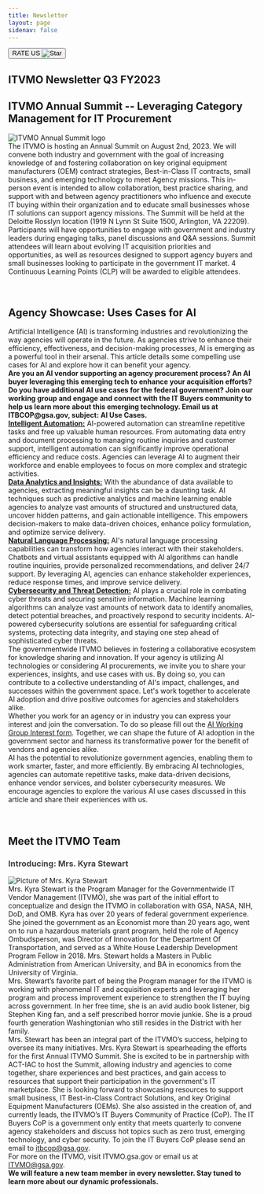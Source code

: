 ```yaml
---
title: Newsletter
layout: page
sidenav: false
---
```


<button id="rate-us" title="Direct to google form of rating" onclick="location.href='https://docs.google.com/forms/d/e/1FAIpQLSfXT6Nn5BiGPMPIJ3EAokFTXLo_Vf758yq6IPFhF7bmNtAMEg/viewform?usp=sf_link'" type="button">RATE US <img alt="Star" src="{{site.baseurl}}/assets/images/star-icon.svg"></button>


<section class="grid-container border-bottom border-gray-30 padding-left-0 padding-right-1">
    <h1 class="margin-top-0 centerHeading">ITVMO Newsletter Q3 FY2023</h1>
    <h2 class="margin-top-0 centerHeading">ITVMO Annual Summit -- Leveraging Category Management for IT Procurement
    </h2>
    <img id="itvmo-summit-image" alt="ITVMO Annual Summit logo" src="{{site.baseurl}}/assets/images/logos/itvmo-annual-summit-large.png">
    <br>
    <div class="margin-bottom-2">
        The ITVMO is hosting an Annual Summit on August 2nd, 2023. We will convene both industry and government with the goal of increasing knowledge of and fostering collaboration on key original equipment manufacturers (OEM) contract strategies, Best-in-Class IT contracts, small business, and emerging technology to meet Agency missions. This in-person event is intended to allow collaboration, best practice sharing, and support with and between agency practitioners who influence and execute IT buying within their organization and to educate small businesses whose IT solutions can support agency missions. The Summit will be held at the Deloitte Rosslyn location (1919 N Lynn St Suite 1500, Arlington, VA 22209).
    </div>
    <div class="margin-bottom-2">
    Participants will have opportunities to engage with government and industry leaders during engaging talks, panel discussions and Q&A sessions. Summit attendees will learn about evolving IT acquisition priorities and opportunities, as well as resources designed to support agency buyers and small businesses looking to participate in the government IT market. 4 Continuous Learning Points (CLP) will be awarded to eligible attendees.
    </div>
    <br>
</section>

<section class="grid-container border-bottom border-gray-30 padding-left-0 padding-right-1">
    <br>
    <h2 class="margin-top-0 centerHeading">Agency Showcase: Uses Cases for AI</h2>
    <div class="margin-bottom-2">
    Artificial Intelligence (AI) is transforming industries and revolutionizing the way agencies will operate in the future. As agencies strive to enhance their efficiency, effectiveness, and decision-making processes, AI is emerging as a powerful tool in their arsenal. This article details some compelling use cases for AI and explore how it can benefit your agency.
    </div>
    <div class="margin-bottom-2">
    <b>Are you an AI vendor supporting an agency procurement process? An AI buyer leveraging this emerging tech to enhance your acquisition efforts? Do you have additional AI use cases for the federal government? Join our working group and engage and connect with the IT Buyers community to help us learn more about this emerging technology. Email us at ITBCOP@gsa.gov, subject: AI Use Cases.</b>
    </div>
    <div class="margin-bottom-2">
    <b><u>Intelligent Automation:</u></b> AI-powered automation can streamline repetitive tasks and free up valuable human resources. From automating data entry and document processing to managing routine inquiries and customer support, intelligent automation can significantly improve operational efficiency and reduce costs. Agencies can leverage AI to augment their workforce and enable employees to focus on more complex and strategic activities.
    </div>
    <div class="margin-bottom-2">
    <b><u>Data Analytics and Insights:</u></b> With the abundance of data available to agencies, extracting meaningful insights can be a daunting task. AI techniques such as predictive analytics and machine learning enable agencies to analyze vast amounts of structured and unstructured data, uncover hidden patterns, and gain actionable intelligence. This empowers decision-makers to make data-driven choices, enhance policy formulation, and optimize service delivery.
    </div>
    <div class="margin-bottom-2">
    <b><u>Natural Language Processing:</u></b> AI's natural language processing capabilities can transform how agencies interact with their stakeholders. Chatbots and virtual assistants equipped with AI algorithms can handle routine inquiries, provide personalized recommendations, and deliver 24/7 support. By leveraging AI, agencies can enhance stakeholder experiences, reduce response times, and improve service delivery.
    </div>
    <div class="margin-bottom-2">
    <b><u>Cybersecurity and Threat Detection:</u></b> AI plays a crucial role in combating cyber threats and securing sensitive information. Machine learning algorithms can analyze vast amounts of network data to identify anomalies, detect potential breaches, and proactively respond to security incidents. AI-powered cybersecurity solutions are essential for safeguarding critical systems, protecting data integrity, and staying one step ahead of sophisticated cyber threats.
    </div>
    <div class="margin-bottom-2">
    The governmentwide ITVMO believes in fostering a collaborative ecosystem for knowledge sharing and innovation. If your agency is utilizing AI technologies or considering AI procurements, we invite you to share your experiences, insights, and use cases with us. By doing so, you can contribute to a collective understanding of AI's impact, challenges, and successes within the government space. Let's work together to accelerate AI adoption and drive positive outcomes for agencies and stakeholders alike.
    </div>
    <div class="margin-bottom-2">
    Whether you work for an agency or in industry you can express your interest and join the conversation. To do so please fill out the <a href="https://docs.google.com/forms/d/e/1FAIpQLSchyZcTGa-DyDcR3USPSh7jXtsL2h3EhvilVzNGZuab8IqvHg/viewform?usp=sf_link">AI Working Group Interest form</a>. Together, we can shape the future of AI adoption in the government sector and harness its transformative power for the benefit of vendors and agencies alike.
    </div>
    <div class="margin-bottom-2">
    AI has the potential to revolutionize government agencies, enabling them to work smarter, faster, and more efficiently. By embracing AI technologies, agencies can automate repetitive tasks, make data-driven decisions, enhance vendor services, and bolster cybersecurity measures. We encourage agencies to explore the various AI use cases discussed in this article and share their experiences with us.
    </div>
    <br>
</section>
<section class="grid-container border-bottom border-gray-30 padding-left-0 padding-right-1">
    <br>
    <div class="margin-bottom-2 centerHeading">
        <h2><b>Meet the ITVMO Team </b></h2>
        <h3><b style="color:#434343;">Introducing: Mrs. Kyra Stewart</b></h3>
        <img class="round-image person-intro" alt="Picture of Mrs. Kyra Stewart" src="{{site.baseurl}}/assets/images/person/kyra-stewart.jpeg">
    </div>
    <div class="margin-bottom-2">
    Mrs. Kyra Stewart is the Program Manager for the Governmentwide IT Vendor Management (ITVMO), she was part of the initial effort to conceptualize and design the ITVMO in collaboration with GSA, NASA, NIH, DoD, and OMB. Kyra has over 20 years of federal government experience. She joined the government as an Economist more than 20 years ago, went on to run a hazardous materials grant program, held the role of Agency Ombudsperson, was Director of Innovation for the Department Of Transportation, and served as a White House Leadership Development Program Fellow in 2018. Mrs. Stewart holds a Masters in Public Administration from American University, and BA in economics from the University of Virginia. 
    </div>
    <div class="margin-bottom-2">
    Mrs. Stewart’s favorite part of being the Program manager for the ITVMO is working with phenomenal IT and acquisition experts and leveraging her program and process improvement experience to strengthen the IT buying across government. In her free time, she is an avid audio book listener, big Stephen King fan, and a self prescribed horror movie junkie. She is a proud fourth generation Washingtonian who still resides in the District with her family.
    </div>
    <div class="margin-bottom-2">
    Mrs. Stewart has been an integral part of the ITVMO’s success, helping to oversee its many initiatives. Mrs. Kyra Stewart is spearheading the efforts for the first Annual ITVMO Summit. She is excited to be in partnership with ACT-IAC to host the Summit, allowing industry and agencies to come together, share experiences and best practices, and gain access to resources that support their participation in the government's IT marketplace. She is looking forward to showcasing resources to support small business, IT Best-in-Class Contract Solutions, and key Original Equipment Manufacturers (OEMs). She also assisted in the creation of, and currently leads, the ITVMO’s IT Buyers Community of Practice (CoP). The IT Buyers CoP is a government only entity that meets quarterly to convene agency stakeholders and discuss hot topics such as zero trust, emerging technology, and cyber security. To join the IT Buyers CoP please send an email to <a href="mailto:itbcop@gsa.gov">itbcop@gsa.gov</a>.
    </div>
    <div class="margin-bottom-2">
    For more on the ITVMO, visit ITVMO.gsa.gov or email us at <a href="mailto:ITVMO@gsa.gov">ITVMO@gsa.gov</a>.
    </div>
</section>
<div class="margin-bottom-2">
<b>We will feature a new team member in every newsletter. Stay tuned to learn more about our dynamic professionals.</b>
</div>



